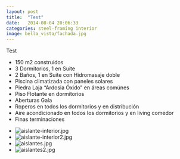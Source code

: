 ```yaml
---
layout: post
title:  "Test"
date:   2014-08-04 20:06:33
categories: steel-framing interior
image: bella_vista/fachada.jpg
---
```


Test

* 150 m2 construídos
* 3 Dormitorios, 1 en Suite
* 2 Baños, 1 en Suite con Hidromasaje doble
* Piscina climatizada con paneles solares
* Piedra Laja “Ardosia Óxido” en áreas comúnes
* Piso Flotante en dormitorios
* Aberturas Gala
* Roperos en todos los dormitorios y en distribución
* Aire acondicionado en todos los dormitorios y en living comedor
* Finas terminaciones

<ul class="unstyled">
	<li><img src="{{ site.baseurl }}/images/content/posts/bella_vista/aislante-interior.jpg" alt="aislante-interior.jpg"></li>
	<li><img src="{{ site.baseurl }}/images/content/posts/bella_vista/aislante-interior2.jpg" alt="aislante-interior2.jpg"></li>
	<li><img src="{{ site.baseurl }}/images/content/posts/bella_vista/aislantes.jpg" alt="aislantes.jpg"></li>
	<li><img src="{{ site.baseurl }}/images/content/posts/bella_vista/aislantes2.jpg" alt="aislantes2.jpg"></li>
</ul>	
